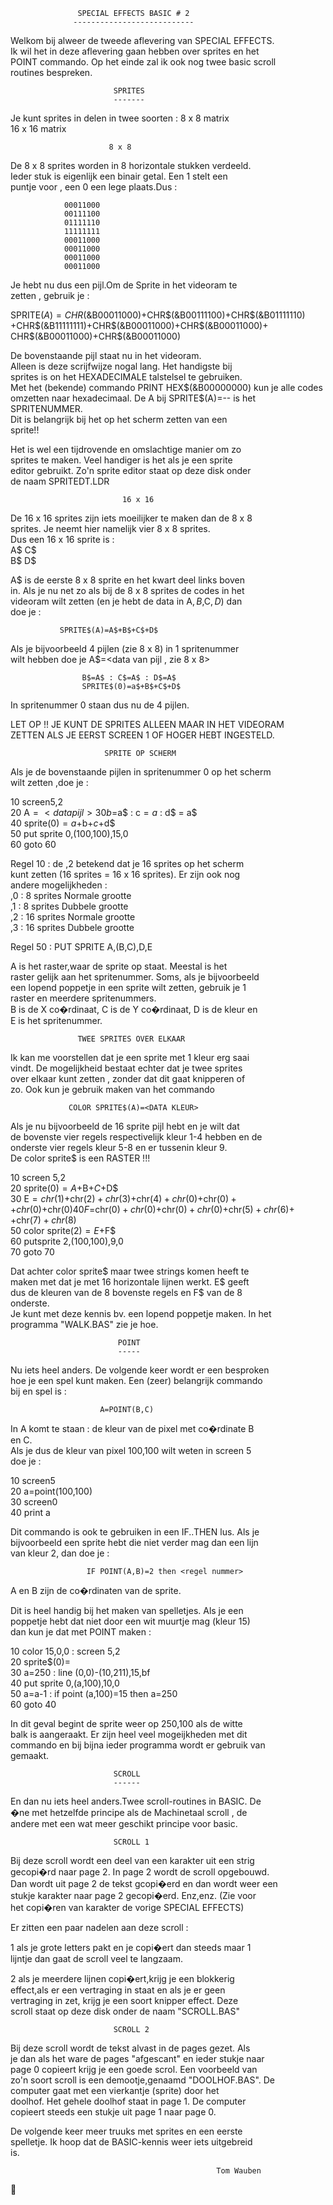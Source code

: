                    SPECIAL EFFECTS BASIC # 2                    
                  ---------------------------                   
                                                                
 Welkom bij alweer de tweede aflevering van SPECIAL EFFECTS.    
 Ik wil het in deze aflevering gaan hebben over sprites en het  
 POINT commando. Op het einde zal ik ook nog twee basic scroll  
 routines bespreken.                                            
                                                                
                           SPRITES                              
                           -------                              
                                                                
 Je kunt sprites in delen in twee soorten : 8 x 8  matrix       
                                           16 x 16 matrix       
                                                                
                          8 x 8                                 
                                                                
 De 8 x 8 sprites worden in 8 horizontale stukken verdeeld.     
 Ieder stuk is eigenlijk een binair getal. Een 1 stelt een      
 puntje voor , een 0 een lege plaats.Dus :                      
                                                                
                00011000                                        
                00111100                                        
                01111110                                        
                11111111                                        
                00011000                                        
                00011000                                        
                00011000                                        
                00011000                                        
                                                                
 Je hebt nu dus een pijl.Om de Sprite in het videoram te        
 zetten , gebruik je :                                          
                                                                
 SPRITE$(A)=CHR$(&B00011000)+CHR$(&B00111100)+CHR$(&B01111110)  
 +CHR$(&B11111111)+CHR$(&B00011000)+CHR$(&B00011000)+           
 CHR$(&B00011000)+CHR$(&B00011000)                              
                                                                
 De bovenstaande pijl staat nu in het videoram.                 
 Alleen is deze scrijfwijze nogal lang. Het handigste bij       
 sprites is on het HEXADECIMALE talstelsel te gebruiken.        
 Met het (bekende) commando PRINT HEX$(&B00000000) kun je alle  
 codes omzetten naar hexadecimaal.                              
 De A bij SPRITE$(A)=-- is het SPRITENUMMER.                    
 Dit is belangrijk bij het op het scherm zetten van een         
 sprite!!                                                       
                                                                
 Het is wel een tijdrovende en omslachtige manier om zo         
 sprites te maken. Veel handiger is het als je een sprite       
 editor gebruikt. Zo'n sprite editor staat op deze disk onder   
 de naam SPRITEDT.LDR                                           
                                                                
                             16 x 16                            
                                                                
 De 16 x 16 sprites zijn iets moeilijker te maken dan de 8 x 8  
 sprites. Je neemt hier namelijk vier 8 x 8 sprites.            
 Dus een 16 x 16 sprite is :                                    
                             A$ C$                              
                             B$ D$                              
                                                                
 A$ is de eerste 8 x 8 sprite en het kwart deel links boven     
 in. Als je nu net zo als bij de 8 x 8 sprites de codes in het  
 videoram wilt zetten (en je hebt de data in A$,B$,C$,D$) dan   
 doe je :                                                       
                                                                
               SPRITE$(A)=A$+B$+C$+D$                           
                                                                
 Als je bijvoorbeeld 4 pijlen (zie 8 x 8) in 1 spritenummer     
 wilt hebben doe je A$=<data van pijl , zie 8 x 8>              
                                                                
                    B$=A$ : C$=A$ : D$=A$                       
                    SPRITE$(0)=a$+B$+C$+D$                      
                                                                
 In spritenummer 0 staan dus nu de 4 pijlen.                    
                                                                
 LET OP !! JE KUNT DE SPRITES ALLEEN MAAR IN HET VIDEORAM       
 ZETTEN ALS JE EERST SCREEN 1 OF HOGER HEBT INGESTELD.          
                                                                
                         SPRITE OP SCHERM                       
                                                                
 Als je de bovenstaande pijlen in spritenummer 0 op het scherm  
 wilt zetten ,doe je :                                          
                                                                
 10 screen5,2                                                   
 20 A$=<data pijl>                                              
 30 b$=a$ : c$=a$ : d$ = a$                                     
 40 sprite$(0)=a$+b$+c$+d$                                      
 50 put sprite 0,(100,100),15,0                                 
 60 goto 60                                                     
                                                                
 Regel 10 : de ,2 betekend dat je 16 sprites op het scherm      
 kunt zetten (16 sprites = 16 x 16 sprites). Er zijn ook nog    
 andere mogelijkheden :                                         
 ,0 : 8  sprites   Normale grootte                              
 ,1 : 8  sprites   Dubbele grootte                              
 ,2 : 16 sprites   Normale grootte                              
 ,3 : 16 sprites   Dubbele grootte                              
                                                                
 Regel 50 :   PUT SPRITE A,(B,C),D,E                            
                                                                
 A is het raster,waar de sprite op staat. Meestal is het        
 raster gelijk aan het spritenummer. Soms, als je bijvoorbeeld  
 een lopend poppetje in een sprite wilt zetten, gebruik je 1    
 raster en meerdere spritenummers.                              
 B is de X co�rdinaat, C is de Y co�rdinaat, D is de kleur en   
 E is het spritenummer.                                         
                                                                
                   TWEE SPRITES OVER ELKAAR                     
                                                                
 Ik kan me voorstellen dat je een sprite met 1 kleur erg saai   
 vindt. De mogelijkheid bestaat echter dat je twee sprites      
 over elkaar kunt zetten , zonder dat dit gaat knipperen of     
 zo. Ook kun je gebruik maken van het commando                  
                                                                
                 COLOR SPRITE$(A)=<DATA KLEUR>                  
                                                                
 Als je nu bijvoorbeeld de 16 sprite pijl hebt en je wilt dat   
 de bovenste vier regels respectivelijk kleur 1-4 hebben en de  
 onderste vier regels kleur 5-8 en er tussenin kleur 9.         
 De color sprite$ is een RASTER !!!                             
                                                                
 10 screen 5,2                                                  
 20 sprite$(0)=A$+B$+C$+D$                                      
 30 E$=chr$(1)+chr$(2)+chr$(3)+chr$(4)+chr$(0)+chr$(0)+         
 +chr$(0)+chr$(0)                                               
 40 F$=chr$(0)+chr$(0)+chr$(0)+chr$(0)+chr$(5)+chr$(6)+         
 +chr$(7)+chr$(8)                                               
 50 color sprite$(2)=E$+F$                                      
 60 putsprite 2,(100,100),9,0                                   
 70 goto 70                                                     
                                                                
 Dat achter color sprite$ maar twee strings komen heeft te      
 maken met dat je met 16 horizontale lijnen werkt. E$ geeft     
 dus de kleuren van de 8 bovenste regels en F$ van de 8         
 onderste.                                                      
 Je kunt met deze kennis bv. een lopend poppetje maken. In het  
 programma "WALK.BAS" zie je hoe.                               
                                                                
                            POINT                               
                            -----                               
                                                                
 Nu iets heel anders. De volgende keer wordt er een besproken   
 hoe je een spel kunt maken. Een (zeer) belangrijk commando     
 bij en spel is :                                               
                                                                
                        A=POINT(B,C)                            
                                                                
 In A komt te staan : de kleur van de pixel met co�rdinate B    
 en C.                                                          
 Als je dus de kleur van pixel 100,100 wilt weten in screen 5   
 doe je :                                                       
                                                                
 10 screen5                                                     
 20 a=point(100,100)                                            
 30 screen0                                                     
 40 print a                                                     
                                                                
 Dit commando is ook te gebruiken in een IF..THEN lus. Als je   
 bijvoorbeeld een sprite hebt die niet verder mag dan een lijn  
 van kleur 2, dan doe je :                                      
                                                                
                     IF POINT(A,B)=2 then <regel nummer>        
                                                                
 A en B zijn de co�rdinaten van de sprite.                      
                                                                
 Dit is heel handig bij het maken van spelletjes. Als je een    
 poppetje hebt dat niet door een wit muurtje mag (kleur 15)     
 dan kun je dat met POINT maken :                               
                                                                
 10 color 15,0,0 : screen 5,2                                   
 20 sprite$(0)=<data poppetje>                                  
 30 a=250 : line (0,0)-(10,211),15,bf                           
 40 put sprite 0,(a,100),10,0                                   
 50 a=a-1 : if point (a,100)=15 then a=250                      
 60 goto 40                                                     
                                                                
 In dit geval begint de sprite weer op 250,100 als de witte     
 balk is aangeraakt. Er zijn heel veel mogeijkheden met dit     
 commando en bij bijna ieder programma wordt er gebruik van     
 gemaakt.                                                       
                                                                
                           SCROLL                               
                           ------                               
                                                                
 En dan nu iets heel anders.Twee scroll-routines in BASIC. De   
 �ne met hetzelfde principe als de Machinetaal scroll , de      
 andere met een wat meer geschikt principe voor basic.          
                                                                
                           SCROLL 1                             
                                                                
 Bij deze scroll wordt een deel van een karakter uit een strig  
 gecopi�rd naar page 2. In page 2 wordt de scroll opgebouwd.    
 Dan wordt uit page 2 de tekst gcopi�erd en dan wordt weer een  
 stukje karakter naar page 2 gecopi�erd. Enz,enz. (Zie voor     
 het copi�ren van karakter de vorige SPECIAL EFFECTS)           
                                                                
 Er zitten een paar nadelen aan deze scroll :                   
                                                                
 1 als je grote letters pakt en je copi�ert dan steeds maar 1   
   lijntje dan gaat de scroll veel te langzaam.                 
                                                                
 2 als je meerdere lijnen copi�ert,krijg je een blokkerig       
   effect,als er een vertraging in staat en als je er geen      
   vertraging in zet, krijg je een soort knipper effect. Deze   
   scroll staat op deze disk onder de naam "SCROLL.BAS"         
                                                                
                                                                
                           SCROLL 2                             
                                                                
 Bij deze scroll wordt de tekst alvast in de pages gezet. Als   
 je dan als het ware de pages "afgescant" en ieder stukje naar  
 page 0 copieert krijg je een goede scrol. Een voorbeeld van    
 zo'n soort scroll is een demootje,genaamd "DOOLHOF.BAS". De    
 computer gaat met een vierkantje (sprite) door het             
 doolhof. Het gehele doolhof staat in page 1. De computer       
 copieert steeds een stukje uit page 1 naar page 0.             
                                                                
 De volgende keer meer truuks met sprites en een eerste         
 spelletje. Ik hoop dat de BASIC-kennis weer iets uitgebreid    
 is.                                                            
                                                                
                                                  Tom Wauben    

